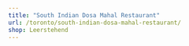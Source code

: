 ```yaml
---
title: "South Indian Dosa Mahal Restaurant"
url: /toronto/south-indian-dosa-mahal-restaurant/
shop: Leerstehend
---
```

